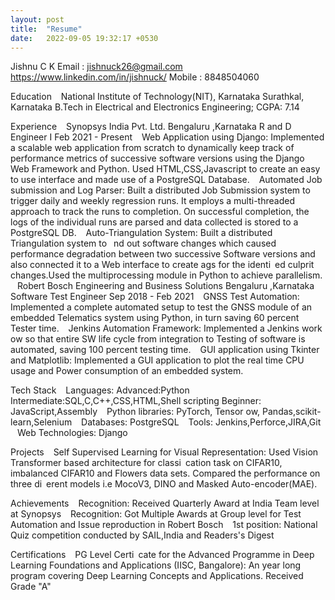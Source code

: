 ```yaml
---
layout: post
title:  "Resume"
date:   2022-09-05 19:32:17 +0530
---
```


Jishnu C K 
Email : jishnuck26@gmail.com
https://www.linkedin.com/in/jishnuck/ 
Mobile : 8848504060

Education
 
National Institute of Technology(NIT), Karnataka Surathkal, Karnataka
B.Tech in Electrical and Electronics Engineering; CGPA: 7.14 

Experience
 
Synopsys India Pvt. Ltd. Bengaluru ,Karnataka
R and D Engineer I Feb 2021 - Present
  Web Application using Django: Implemented a scalable web application from scratch to dynamically keep
track of performance metrics of successive software versions using the Django Web Framework and Python. Used
HTML,CSS,Javascript to create an easy to use interface and made use of a PostgreSQL Database.
  Automated Job submission and Log Parser: Built a distributed Job Submission system to trigger daily and
weekly regression runs. It employs a multi-threaded approach to track the runs to completion. On successful
completion, the logs of the individual runs are parsed and data collected is stored to a PostgreSQL DB.
  Auto-Triangulation System: Built a distributed Triangulation system to  nd out software changes which caused
performance degradation between two successive Software versions and also connected it to a Web interface to
create 
ags for the identi ed culprit changes.Used the multiprocessing module in Python to achieve parallelism.
 
Robert Bosch Engineering and Business Solutions Bengaluru ,Karnataka
Software Test Engineer Sep 2018 - Feb 2021
  GNSS Test Automation: Implemented a complete automated setup to test the GNSS module of an embedded
Telematics system using Python, in turn saving 60 percent Tester time.
  Jenkins Automation Framework: Implemented a Jenkins work 
ow so that entire SW life cycle from
integration to Testing of software is automated, saving 100 percent testing time.
  GUI application using Tkinter and Matplotlib: Implemented a GUI application to plot the real time CPU
usage and Power consumption of an embedded system.

Tech Stack
  Languages:
Advanced:Python
Intermediate:SQL,C,C++,CSS,HTML,Shell scripting
Beginner: JavaScript,Assembly
  Python libraries:
PyTorch, Tensor
ow, Pandas,scikit-learn,Selenium
  Databases:
PostgreSQL
  Tools:
Jenkins,Perforce,JIRA,Git
  Web Technologies:
Django

Projects
  Self Supervised Learning for Visual Representation: Used Vision Transformer based architecture for classi cation
task on CIFAR10, imbalanced CIFAR10 and Flowers data sets. Compared the performance on three di erent models i.e
MocoV3, DINO and Masked Auto-encoder(MAE).

Achievements
  Recognition: Received Quarterly Award at India Team level at Synopsys
  Recognition: Got Multiple Awards at Group level for Test Automation and Issue reproduction in Robert Bosch
  1st position: National Quiz competition conducted by SAIL,India and Readers's Digest
  
Certifications
  PG Level Certi cate for the Advanced Programme in Deep Learning Foundations and Applications
(IISC, Bangalore): An year long program covering Deep Learning Concepts and Applications. Received Grade "A"
